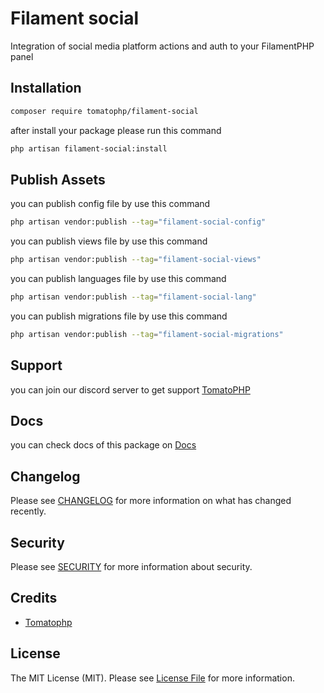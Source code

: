 # Filament social

Integration of social media platform actions and auth to your FilamentPHP panel

## Installation

```bash
composer require tomatophp/filament-social
```
after install your package please run this command

```bash
php artisan filament-social:install
```

## Publish Assets

you can publish config file by use this command

```bash
php artisan vendor:publish --tag="filament-social-config"
```

you can publish views file by use this command

```bash
php artisan vendor:publish --tag="filament-social-views"
```

you can publish languages file by use this command

```bash
php artisan vendor:publish --tag="filament-social-lang"
```

you can publish migrations file by use this command

```bash
php artisan vendor:publish --tag="filament-social-migrations"
```

## Support

you can join our discord server to get support [TomatoPHP](https://discord.gg/Xqmt35Uh)

## Docs

you can check docs of this package on [Docs](https://docs.tomatophp.com/plugins/laravel-package-generator)

## Changelog

Please see [CHANGELOG](CHANGELOG.md) for more information on what has changed recently.

## Security

Please see [SECURITY](SECURITY.md) for more information about security.

## Credits

- [Tomatophp](mailto:git@queentechsoltions.net)

## License

The MIT License (MIT). Please see [License File](LICENSE.md) for more information.
